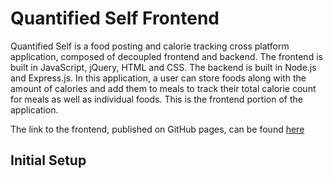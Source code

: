 # Quantified Self Frontend

  Quantified Self is a food posting and calorie tracking cross platform application, composed of decoupled frontend and backend. The frontend is built in JavaScript, jQuery, HTML and CSS. The backend is built in Node.js and Express.js. In this application, a user can store foods along with the amount of calories and add them to meals to track their total calorie count for meals as well as individual foods. This is the frontend portion of the application.

  The link to the frontend, published on GitHub pages, can be found [here](https://gabrielafflitto.github.io/quantified-self/)

## Initial Setup
